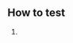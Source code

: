 <!-- CLEARLY describe the changes unless they are evident from the PR title. -->
<!-- Provide CONTEXT for changes - reviewers might not have it. -->

## How to test
<!-- List steps necessary to test/verify the changes. -->
1. 